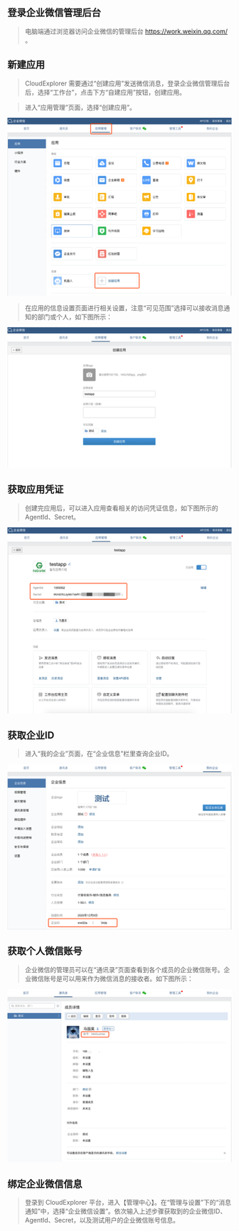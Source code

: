 ## 登录企业微信管理后台
>电脑端通过浏览器访问企业微信的管理后台 https://work.weixin.qq.com/ 。


## 新建应用
>CloudExplorer 需要通过“创建应用”发送微信消息，登录企业微信管理后台后，选择“工作台”，点击下方“自建应用”按钮，创建应用。

>进入“应用管理”页面，选择“创建应用”。

![应用列表](../img/tutorial/weixin_settings/应用列表.png)

>在应用的信息设置页面进行相关设置，注意“可见范围”选择可以接收消息通知的部门或个人，如下图所示：

![新建应用](../img/tutorial/weixin_settings/新建应用.png)

## 获取应用凭证

>创建完应用后，可以进入应用查看相关的访问凭证信息，如下图所示的 AgentId、Secret。

![获取应用凭证](../img/tutorial/weixin_settings/获取应用凭证.png)

## 获取企业ID

>进入“我的企业”页面，在“企业信息”栏里查询企业ID。

![获取企业ID](../img/tutorial/weixin_settings/获取企业ID.png)

## 获取个人微信账号

>企业微信的管理员可以在“通讯录”页面查看到各个成员的企业微信账号。企业微信账号是可以用来作为微信消息的接收者。如下图所示：

![获取个人微信账号](../img/tutorial/weixin_settings/获取个人微信账号.png)

## 绑定企业微信信息

>登录到 CloudExplorer 平台，进入【管理中心】。在“管理与设置”下的“消息通知”中，选择“企业微信设置”。依次输入上述步骤获取到的企业微信ID、AgentId、Secret，以及测试用户的企业微信账号信息。
